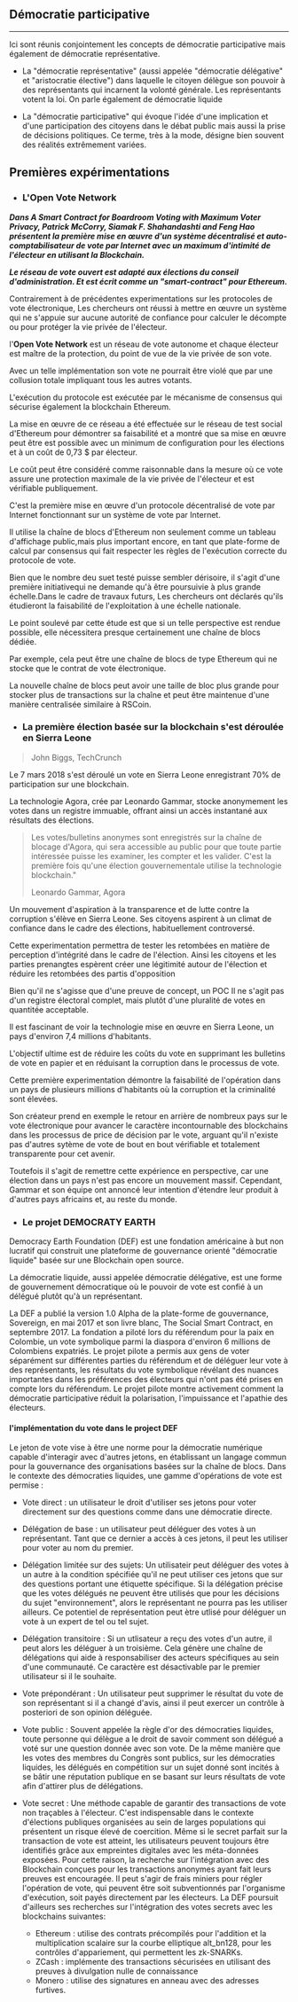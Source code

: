 ## Démocratie participative
---

Ici sont réunis conjointement les concepts de démocratie participative mais également de démocratie représentative.

* La "démocratie représentative" (aussi appelée "démocratie délégative" et  "aristocratie élective") dans laquelle le citoyen délègue son pouvoir à des  représentants qui incarnent la volonté générale. Les représentants votent la loi. On parle également de démocratie liquide

* La "démocratie participative" qui évoque l'idée d'une implication et d'une participation des citoyens dans le débat public mais aussi la prise de décisions politiques. Ce terme, très à la mode, désigne bien souvent des réalités extrêmement variées.

## Premières expérimentations

* ### L'Open Vote Network

**_Dans A Smart Contract for Boardroom Voting with Maximum Voter Privacy, Patrick McCorry, Siamak F. Shahandashti and Feng Hao présentent la première mise en œuvre d'un système décentralisé et auto-comptabilisateur de  vote par Internet avec un maximum d'intimité de l'électeur en utilisant la Blockchain._** 

**_Le réseau de vote ouvert est adapté aux élections du conseil d'administration. Et est écrit comme un "smart-contract" pour Ethereum._** 

Contrairement à de précédentes experimentations sur les protocoles de vote électronique, Les chercheurs ont réussi à mettre en œuvre un système qui ne s'appuie sur aucune autorité de confiance pour calculer le décompte ou pour protéger la vie privée de l'électeur. 

l'**Open Vote Network** est un réseau de vote autonome et chaque électeur est maître de la protection, du point de vue de la vie privée de son vote.
 
Avec un telle implémentation son vote ne pourrait être violé que par une collusion totale impliquant tous les autres votants.

L'exécution du protocole est exécutée par le mécanisme de consensus qui sécurise également la blockchain Ethereum. 

La mise en œuvre de ce réseau a été effectuée sur le réseau de test social d'Ethereum pour 
démontrer sa faisabilité et a montré que sa mise en œuvre peut être est possible avec un minimum de configuration pour les élections et à un coût de 0,73 $ par électeur. 

Le coût peut être considéré comme raisonnable dans la mesure  où ce vote assure une protection maximale de la vie privée de l'électeur et est vérifiable publiquement. 

C'est la première mise en œuvre d'un protocole décentralisé de vote par Internet fonctionnant sur un système de vote par Internet.

Il utilise la chaîne de blocs d'Ethereum non seulement comme un tableau d'affichage public,mais plus important encore, en tant que plate-forme de calcul par consensus qui fait respecter les règles de l'exécution correcte du protocole de vote.

Bien que le nombre deu suet testé puisse sembler dérisoire, il s'agit d'une première initiativequi ne demande qu'à être poursuivie à plus grande échelle.Dans le cadre de travaux futurs, Les chercheurs ont déclarés qu'ils étudieront la faisabilité de l'exploitation à une échelle nationale.

Le point soulevé par cette étude est que si un telle perspective est rendue possible, elle nécessitera presque certainement une chaîne de blocs dédiée. 

Par exemple, cela peut être une chaîne de blocs de type Ethereum qui ne stocke que le contrat de vote électronique. 

La nouvelle chaîne de blocs peut avoir une taille de bloc plus grande pour stocker plus de transactions sur la chaîne et peut être maintenue d'une manière centralisée similaire à RSCoin.

* ### La première élection basée sur la blockchain s'est déroulée en Sierra Leone

> John Biggs, TechCrunch

Le 7 mars 2018 s'est déroulé un vote en Sierra Leone enregistrant 70% de participation sur une blockchain.

La technologie Agora, crée par Leonardo Gammar, stocke anonymement les votes dans un registre immuable, offrant ainsi un accès instantané aux résultats des élections.

>Les votes/bulletins anonymes sont enregistrés sur la chaîne de blocage d'Agora, qui sera accessible au public pour que toute partie intéressée puisse les examiner, les compter et les valider. C'est la première fois qu'une élection gouvernementale utilise la technologie blockchain."
>
> Leonardo Gammar, Agora

Un mouvement d'aspiration à la transparence et de lutte contre la corruption s'élève en Sierra Leone. Ses citoyens aspirent à un climat de confiance dans le cadre des élections, habituellement controversé. 

Cette experimentation permettra de tester les retombées en matière de perception d'intégrité dans le cadre de l'élection. Ainsi les citoyens et les parties prenangtes espèrent créer une légitimité autour de l'élection et réduire les retombées des partis d'opposition 

Bien qu'il ne s'agisse que d'une preuve de concept, un POC
Il ne s'agit pas d'un registre électoral complet, mais plutôt d'une pluralité de votes en quantitée acceptable. 

Il est fascinant de voir la technologie mise en œuvre en Sierra Leone, un pays d'environ 7,4 millions d'habitants. 

L'objectif ultime est de réduire les coûts du vote en supprimant les bulletins de vote en papier et en réduisant la corruption dans le processus de vote.

Cette première experimentation démontre la faisabilité de l'opération dans un pays de plusieurs millions d'habitants où la corruption et la criminalité sont élevées.
 
 Son créateur prend en exemple le retour en arrière de nombreux pays sur le vote électronique pour avancer le caractère incontournable des blockchains dans les processus de price de décision par le vote, arguant qu'il n'existe pas d'autres sytème de vote de bout en bout vérifiable et totalement transparente pour cet avenir.

Toutefois il s'agit de remettre cette expérience en perspective, car une élection dans un pays n'est pas encore un mouvement massif. Cependant, Gammar et son équipe ont annoncé leur intention d'étendre leur produit à d'autres pays africains et, au reste du monde.


* ### Le projet DEMOCRATY EARTH
Democracy Earth Foundation (DEF) est une fondation américaine à but non lucratif qui construit une plateforme de gouvernance orienté "démocratie liquide" basée sur une Blockchain open source. 

La démocratie liquide, aussi appelée démocratie délégative, est une forme de gouvernement démocratique où le pouvoir de vote est confié à un délégué plutôt qu'à un représentant.

La DEF a publié la version 1.0 Alpha de la plate-forme de gouvernance, Sovereign, en mai 2017 et son livre blanc, The Social Smart Contract, en septembre 2017. La fondation a piloté lors du référendum pour la paix en Colombie, un vote symbolique parmi la diaspora d'environ 6 millions de Colombiens expatriés. Le projet pilote a permis aux gens de voter séparément sur différentes parties du référendum et de déléguer leur vote à des représentants, les résultats du vote symbolique révélant des nuances importantes dans les préférences des électeurs qui n'ont pas été prises en compte lors du référendum. Le projet pilote montre activement comment la démocratie participative réduit la polarisation, l'impuissance et l'apathie des électeurs.

#### l'implémentation du vote dans le project DEF
Le jeton de vote vise à être une norme pour la démocratie numérique capable d'interagir avec d'autres jetons, en établissant un langage commun pour la gouvernance des organisations basées sur la chaîne de blocs. Dans le contexte des démocraties liquides, une gamme d'opérations de vote est permise :

* Vote direct : un utilisateur le droit d'utiliser ses jetons pour voter directement sur des questions comme dans une démocratie directe.

* Délégation de base : un utilisateur peut déléguer des votes à un représentant. Tant que ce dernier a accès à ces jetons, il peut les utiliser pour voter au nom du premier.

* Délégation limitée sur des sujets: Un utilisateir peut déléguer des votes à un autre à la condition spécifiée qu'il ne peut utiliser ces jetons que sur des questions portant une étiquette spécifique. Si la délégation précise que les votes délégués ne peuvent être utilisés que pour les décisions du sujet "environnement", alors le représentant ne pourra pas les utiliser ailleurs. Ce potentiel de représentation peut ètre utlisé pour déléguer un vote à un expert de tel ou tel sujet.

* Délégation transitoire : Si un utlisateur a reçu des votes d'un autre, il peut alors les déléguer à un troisième. Cela génère une chaîne de délégations qui aide à responsabiliser des acteurs spécifiques au sein d'une communauté. Ce caractère est désactivable par le premier utilisateur si il le souhaite.

* Vote prépondérant : Un utilisateur peut supprimer le résultat du vote de son représentant si il a changé d'avis, ainsi il peut exercer un contrôle à posteriori de son opinion déléguée.

* Vote public : Souvent appelée la règle d'or des démocraties liquides, toute personne qui délègue a le droit de savoir comment son délégué a voté sur une question donnée avec son vote. De la même manière que les votes des membres du Congrès sont publics, sur les démocraties liquides, les délégués en compétition sur un sujet donné sont incités à se bâtir une réputation publique en se basant sur leurs résultats de vote afin d'attirer plus de délégations.

* Vote secret : Une méthode capable de garantir des transactions de vote non traçables à l'électeur. C'est indispensable dans le contexte d'élections publiques organisées au sein de larges populations qui présentent un risque élevé de coercition. Même si le secret parfait sur la transaction de vote est atteint, les utilisateurs peuvent toujours être identifiés grâce aux empreintes digitales avec les méta-données exposées. Pour cette raison, la recherche sur l'intégration avec des Blockchain conçues pour les transactions anonymes ayant fait leurs preuves est encouragée. Il peut s'agir de frais miniers pour régler l'opération de vote, qui peuvent être soit subventionnés par l'organisme d'exécution, soit payés directement par les électeurs. La DEF poursuit d'ailleurs ses recherches sur l'intégration des votes secrets avec les blockchains suivantes:
    * Ethereum : utilise des contrats précompilés pour l'addition et la multiplication scalaire sur la courbe elliptique alt_bn128, pour les contrôles d'appariement, qui permettent les zk-SNARKs.
    * ZCash : implémente des transactions sécurisées en utilisant des preuves à divulgation nulle de connaissance
    * Monero : utilise des signatures en anneau avec des adresses furtives.
